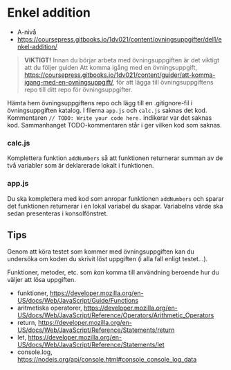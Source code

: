 # Enkel addition

- A-nivå
- https://coursepress.gitbooks.io/1dv021/content/ovningsuppgifter/del1/enkel-addition/

> __VIKTIGT!__ Innan du börjar arbeta med övningsuppgiften är det viktigt att du följer guiden Att komma igång med en övningsuppgift, https://coursepress.gitbooks.io/1dv021/content/guider/att-komma-igang-med-en-ovningsuppgift/, för att lägga till övningsuppgiftens repo till ditt repo för övningsuppgifter.

Hämta hem övningsuppgiftens repo och lägg till en .gitignore-fil i övningsuppgiften katalog. I filerna `app.js` och `calc.js` saknas det kod. Kommentaren `// TODO: Write your code here.` indikerar var det saknas kod. Sammanhanget TODO-kommentaren står i ger vilken kod som saknas.

### calc.js

Komplettera funktion `addNumbers` så att funktionen returnerar summan av de två variabler som är deklarerade lokalt i funktionen.

### app.js

Du ska komplettera med kod som anropar funktionen `addNumbers` och sparar det funktionen returnerar i en lokal variabel du skapar. Variabelns värde ska sedan presenteras i konsolfönstret.

## Tips

Genom att köra testet som kommer med övningsuppgiften kan du undersöka om koden du skrivit löst uppgiften (i alla fall enligt testet...).

Funktioner, metoder, etc. som *kan* komma till användning beroende hur du väljer att lösa uppgiften.

- funktioner, https://developer.mozilla.org/en-US/docs/Web/JavaScript/Guide/Functions
- aritmetiska operatorer, https://developer.mozilla.org/en-US/docs/Web/JavaScript/Reference/Operators/Arithmetic_Operators
- return, https://developer.mozilla.org/en-US/docs/Web/JavaScript/Reference/Statements/return
- let, https://developer.mozilla.org/en-US/docs/Web/JavaScript/Reference/Statements/let
- console.log, https://nodejs.org/api/console.html#console_console_log_data
